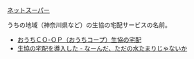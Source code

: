 [ネットスーパー](%E3%83%8D%E3%83%83%E3%83%88%E3%82%B9%E3%83%BC%E3%83%91%E3%83%BC)

うちの地域（神奈川県など）の生協の宅配サービスの名前。

- [おうちＣＯ-ＯＰ（おうちコープ）生協の宅配](https://www.ouchi.coop/)
- [生協の宅配を導入した - なーんだ、ただの水たまりじゃないか](https://karino2.github.io/2023/07/20/coop_delivery.html)

